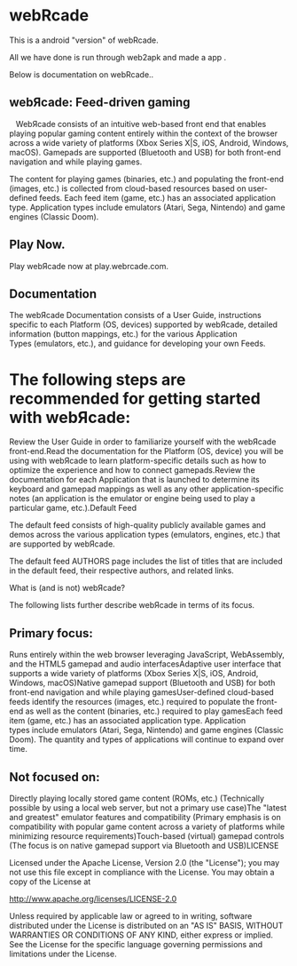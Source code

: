 # webRcade

This is a android "version" of webRcade.

All we have done is run through web2apk and made a app . 

Below is documentation on webRcade.. 

## webЯcade: Feed-driven gaming

  
WebЯcade consists of an intuitive web-based front end that enables playing popular gaming content entirely within the context of the browser across a wide variety of platforms (Xbox Series X|S, iOS, Android, Windows, macOS). Gamepads are supported (Bluetooth and USB) for both front-end navigation and while playing games.

The content for playing games (binaries, etc.) and populating the front-end (images, etc.) is collected from cloud-based resources based on user-defined feeds. Each feed item (game, etc.) has an associated application type. Application types include emulators (Atari, Sega, Nintendo) and game engines (Classic Doom).



## Play Now.

Play webЯcade now at play.webrcade.com.

## Documentation

The webЯcade Documentation consists of a User Guide, instructions specific to each Platform (OS, devices) supported by webЯcade, detailed information (button mappings, etc.) for the various Application Types (emulators, etc.), and guidance for developing your own Feeds.

# The following steps are recommended for getting started with webЯcade:

Review the User Guide in order to familiarize yourself with the webЯcade front-end.Read the documentation for the Platform (OS, device) you will be using with webЯcade to learn platform-specific details such as how to optimize the experience and how to connect gamepads.Review the documentation for each Application that is launched to determine its keyboard and gamepad mappings as well as any other application-specific notes (an application is the emulator or engine being used to play a particular game, etc.).Default Feed

The default feed consists of high-quality publicly available games and demos across the various application types (emulators, engines, etc.) that are supported by webЯcade.

The default feed AUTHORS page includes the list of titles that are included in the default feed, their respective authors, and related links.

What is (and is not) webЯcade?

The following lists further describe webЯcade in terms of its focus.

## Primary focus:

Runs entirely within the web browser leveraging JavaScript, WebAssembly, and the HTML5 gamepad and audio interfacesAdaptive user interface that supports a wide variety of platforms (Xbox Series X|S, iOS, Android, Windows, macOS)Native gamepad support (Bluetooth and USB) for both front-end navigation and while playing gamesUser-defined cloud-based feeds identify the resources (images, etc.) required to populate the front-end as well as the content (binaries, etc.) required to play gamesEach feed item (game, etc.) has an associated application type. Application types include emulators (Atari, Sega, Nintendo) and game engines (Classic Doom). The quantity and types of applications will continue to expand over time.

## Not focused on:

Directly playing locally stored game content (ROMs, etc.)
(Technically possible by using a local web server, but not a primary use case)The "latest and greatest" emulator features and compatibility
(Primary emphasis is on compatibility with popular game content across a variety of platforms while minimizing resource requirements)Touch-based (virtual) gamepad controls
(The focus is on native gamepad support via Bluetooth and USB)LICENSE

Licensed under the Apache License, Version 2.0 (the "License"); you may not use this file except in compliance with the License. You may obtain a copy of the License at

http://www.apache.org/licenses/LICENSE-2.0

Unless required by applicable law or agreed to in writing, software distributed under the License is distributed on an "AS IS" BASIS, WITHOUT WARRANTIES OR CONDITIONS OF ANY KIND, either express or implied. See the License for the specific language governing permissions and limitations under the License.

